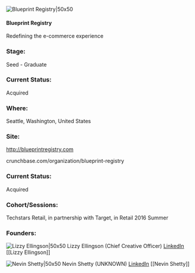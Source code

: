 

![Blueprint Registry|50x50](https://apimg.techstars.com/connect/images/image_files/5750a5f5bbe36ffd58000078/original/Blueprint_Registry-500x500-Logo.png)

#### Blueprint Registry
Redefining the e-commerce experience

### Stage: 
Seed - Graduate 

### Current Status: 
Acquired

### Where:
Seattle, Washington, United States

### Site:
http://blueprintregistry.com



crunchbase.com/organization/blueprint-registry

### Current Status: 
Acquired

### Cohort/Sessions: 
Techstars Retail, in partnership with Target, in Retail 2016 Summer

### Founders: 

![Lizzy Ellingson|50x50](https://apimg.techstars.com/connect/images/image_files/574dc53aa93e9f21ce000070/original/Lizzy-Ellingson-headshot.jpg) Lizzy Ellingson (Chief Creative Officer) [LinkedIn](https://linkedin.com/in/lizzy-ellingson-09528611) [[Lizzy Ellingson]]

![Nevin Shetty|50x50](https://apimg.techstars.com/connect/images/image_files/5c363e1c34a60d664c00000b/original/nevin_headshot.png) Nevin Shetty (UNKNOWN) [LinkedIn](https://linkedin.com/in/nevinshetty) [[Nevin Shetty]]


